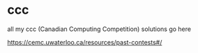 # ccc
all my ccc (Canadian Computing Competition) solutions go here

https://cemc.uwaterloo.ca/resources/past-contests#/
